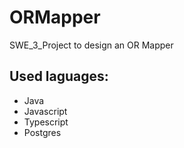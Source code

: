 # ORMapper
SWE_3_Project to design an OR Mapper

## Used laguages:
* Java
* Javascript
* Typescript
* Postgres
